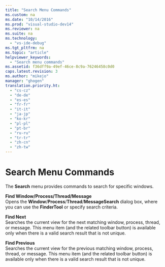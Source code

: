 ```yaml
---
title: "Search Menu Commands"
ms.custom: na
ms.date: "10/14/2016"
ms.prod: "visual-studio-dev14"
ms.reviewer: na
ms.suite: na
ms.technology: 
  - "vs-ide-debug"
ms.tgt_pltfrm: na
ms.topic: "article"
helpviewer_keywords: 
  - "Search menu commands"
ms.assetid: f36dff9a-49ef-46ce-8c9a-76246458c0d0
caps.latest.revision: 3
ms.author: "mikejo"
manager: "ghogen"
translation.priority.ht: 
  - "cs-cz"
  - "de-de"
  - "es-es"
  - "fr-fr"
  - "it-it"
  - "ja-jp"
  - "ko-kr"
  - "pl-pl"
  - "pt-br"
  - "ru-ru"
  - "tr-tr"
  - "zh-cn"
  - "zh-tw"
---
```

# Search Menu Commands
The **Search** menu provides commands to search for specific windows.  
  
 **Find Window/Process/Thread/Message**  
 Opens the **Window**/**Process**/**Thread**/**MessageSearch** dialog box, where you can use the **FinderTool** or specify search criteria.  
  
 **Find Next**  
 Searches the current view for the next matching window, process, thread, or message. This menu item (and the related toolbar button) is available only when there is a valid search result that is not unique.  
  
 **Find Previous**  
 Searches the current view for the previous matching window, process, thread, or message. This menu item (and the related toolbar button) is available only when there is a valid search result that is not unique.